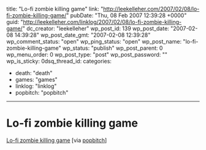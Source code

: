 title: "Lo-fi zombie killing game"
link: "http://leekelleher.com/2007/02/08/lo-fi-zombie-killing-game/"
pubDate: "Thu, 08 Feb 2007 12:39:28 +0000"
guid: "http://leekelleher.com/linklog/2007/02/08/lo-fi-zombie-killing-game/"
dc_creator: "leekelleher"
wp_post_id: 139
wp_post_date: "2007-02-08 14:39:28"
wp_post_date_gmt: "2007-02-08 12:39:28"
wp_comment_status: "open"
wp_ping_status: "open"
wp_post_name: "lo-fi-zombie-killing-game"
wp_status: "publish"
wp_post_parent: 0
wp_menu_order: 0
wp_post_type: "post"
wp_post_password: ""
wp_is_sticky: 0dsq_thread_id: 
categories:
  - death: "death"
  - games: "games"
  - linklog: "linklog"
  - popbitch: "popbitch"

---

# Lo-fi zombie killing game

<a href="http://www.hauntedhotsauce.com/haunted/index.html"> Lo-fi zombie killing game</a> [via <a href="http://www.popbitch.com/">popbitch</a>]